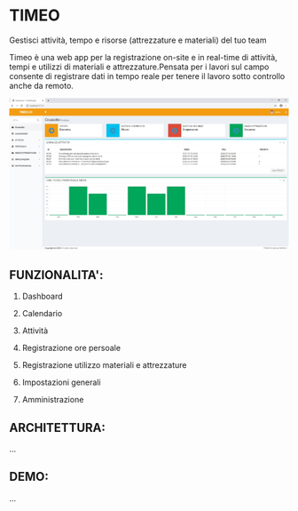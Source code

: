 # TIMEO
Gestisci attività, tempo e risorse (attrezzature e materiali) del tuo team

Timeo è una web app per la registrazione on-site e in real-time di attività, tempi e utilizzi di materiali e attrezzature.Pensata per i lavori sul campo consente di registrare dati in tempo reale per tenere il lavoro sotto controllo anche da remoto.

![schermata1](https://github.com/alex1976/Timeo/blob/master/Timeo_Dashboard.jpg)

## FUNZIONALITA':

1. Dashboard

2. Calendario

3. Attività

4. Registrazione ore persoale

5. Registrazione utilizzo materiali e attrezzature

6. Impostazioni generali

7. Amministrazione

## ARCHITETTURA:
...

## DEMO:
...

